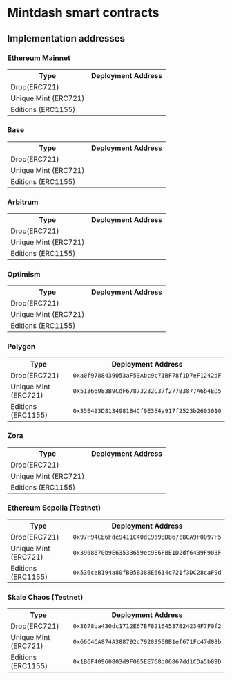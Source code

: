 # Mintdash smart contracts

## Implementation addresses

### Ethereum Mainnet

<table>
<tr>
<th>Type</th>
<th>Deployment Address</th>
</tr>
<tr>
<td>Drop(ERC721)</td>
<td><code></code></td>
</tr>
<tr>
<td>Unique Mint (ERC721)</td>
<td><code></code></td>
</tr>
<tr>
<td>Editions (ERC1155)</td>
<td><code></code></td>
</tr>
<tr>
</table>

### Base

<table>
<tr>
<th>Type</th>
<th>Deployment Address</th>
</tr>
<tr>
<td>Drop(ERC721)</td>
<td><code></code></td>
</tr>
<tr>
<td>Unique Mint (ERC721)</td>
<td><code></code></td>
</tr>
<tr>
<td>Editions (ERC1155)</td>
<td><code></code></td>
</tr>
<tr>
</table>

### Arbitrum

<table>
<tr>
<th>Type</th>
<th>Deployment Address</th>
</tr>
<tr>
<td>Drop(ERC721)</td>
<td><code></code></td>
</tr>
<tr>
<td>Unique Mint (ERC721)</td>
<td><code></code></td>
</tr>
<tr>
<td>Editions (ERC1155)</td>
<td><code></code></td>
</tr>
<tr>
</table>

### Optimism

<table>
<tr>
<th>Type</th>
<th>Deployment Address</th>
</tr>
<tr>
<td>Drop(ERC721)</td>
<td><code></code></td>
</tr>
<tr>
<td>Unique Mint (ERC721)</td>
<td><code></code></td>
</tr>
<tr>
<td>Editions (ERC1155)</td>
<td><code></code></td>
</tr>
<tr>
</table>

### Polygon

<table>
<tr>
<th>Type</th>
<th>Deployment Address</th>
</tr>
<tr>
<td>Drop(ERC721)</td>
<td><code>0xa0f9788439053aF53Abc9c71BF78f1D7eF1242dF</code></td>
</tr>
<tr>
<td>Unique Mint (ERC721)</td>
<td><code>0x51366983B9CdF67873232C37f277B3877A6b4ED5</code></td>
</tr>
<tr>
<td>Editions (ERC1155)</td>
<td><code>0x35E493D8134981B4Cf9E354a917f2523b2603010</code></td>
</tr>
<tr>
</table>

### Zora

<table>
<tr>
<th>Type</th>
<th>Deployment Address</th>
</tr>
<tr>
<td>Drop(ERC721)</td>
<td><code></code></td>
</tr>
<tr>
<td>Unique Mint (ERC721)</td>
<td><code></code></td>
</tr>
<tr>
<td>Editions (ERC1155)</td>
<td><code></code></td>
</tr>
<tr>
</table>

### Ethereum Sepolia (Testnet)

<table>
<tr>
<th>Type</th>
<th>Deployment Address</th>
</tr>
<tr>
<td>Drop(ERC721)</td>
<td><code>0x97F94CE6Fde9411C40dC9a9BD867c8CA9F0097F5</code></td>
</tr>
<tr>
<td>Unique Mint (ERC721)</td>
<td><code>0x3968670b9E63533659ec9E6FBE1D2df6439F903F</code></td>
</tr>
<tr>
<td>Editions (ERC1155)</td>
<td><code>0x536ceB194a80fB05B388E6614c721f3DC28caF9d</code></td>
</tr>
<tr>
</table>

### Skale Chaos (Testnet)

<table>
<tr>
<th>Type</th>
<th>Deployment Address</th>
</tr>
<tr>
<td>Drop(ERC721)</td>
<td><code>0x3678ba430dc1712E67BF82164537B24234F7F0f2</code></td>
</tr>
<tr>
<td>Unique Mint (ERC721)</td>
<td><code>0x66C4CA874A388792c7928355BB1ef671Fc47d03b</code></td>
</tr>
<tr>
<td>Editions (ERC1155)</td>
<td><code>0x1B6F40960803d9F085EE768d06867dd1CDa5b89D</code></td>
</tr>
<tr>
</table>
